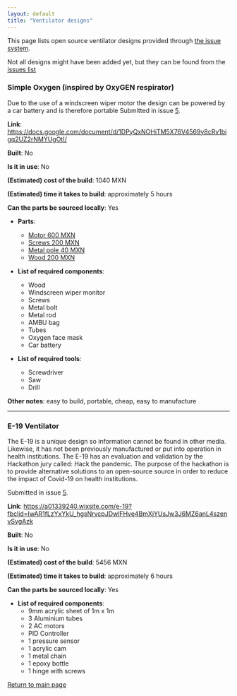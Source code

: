 ```yaml
---
layout: default
title: "Ventilator designs"
---
```


This page lists open source ventilator designs provided through [the issue system](https://github.com/harmittaa/imandst-hackathon-ventilator-docs/issues/3).

Not all designs might have been added yet, but they can be found from the [issues list](https://github.com/harmittaa/imandst-hackathon-ventilator-docs/issues)

### Simple Oxygen (inspired by OxyGEN respirator)
Due to the use of a windscreen wiper motor the design can be powered by a car battery and is therefore portable
Submitted in issue [5](https://github.com/harmittaa/imandst-hackathon-ventilator-docs/issues/5).


__Link__: https://docs.google.com/document/d/1DPyQxNOHiTM5X76V4569y8cRv1bigq2UZ2rNMYUgOtI/

__Built__: No

__Is it in use__: No

__(Estimated) cost of the build__: 1040 MXN

__(Estimated) time it takes to build__: approximately 5 hours

__Can the parts be sourced locally__: Yes

* __Parts__:
    * [Motor 600 MXN](https://www.amazon.com/Windshield-Wrangler-1987-95-227137-56030005/dp/B00VVFLGK6?ref_=s9_apbd_omwf_hd_bw_b140EP&pf_rd_r=RE8YT501W953B9KHEVSE&pf_rd_p=f50709af-ce9f-51ad-abb9-5296e5b1b83e&pf_rd_s=merchandised-search-10&pf_rd_t=BROWSE&pf_rd_i=15730541)
    * [Screws 200 MXN](https://www.alibaba.com/product-detail/stainless-steel-phillips-flat-head-self_62424237666.html?spm=a2700.galleryofferlist.0.0.2d3eff01vL0O18&s=p&bypass=true)
    * [Metal pole 40 MXN](https://www.amazon.de/-/en/dp/B07BTXY2TT/ref=twister_B07BV33RMQ?_encoding=UTF8&psc=1)
    * [Wood 200 MXN](https://www.homedepot.com.mx/materiales-de-construccion/madera-dimensionada/madera-dimensionada-11143-5/madera-1era-msd-1x10x8-439971)

* **List of required components**:
    * Wood
    * Windscreen wiper monitor
    * Screws
    * Metal bolt
    * Metal rod
    * AMBU bag
    * Tubes
    * Oxygen face mask
    * Car battery

* **List of required tools**:
    * Screwdriver
    * Saw
    * Drill

**Other notes**: easy to build, portable, cheap, easy to manufacture

___

### E-19 Ventilator
The E-19 is a unique design so information cannot be found in other media. Likewise, it has not been previously manufactured or put into operation in health institutions. The E-19 has an evaluation and validation by the Hackathon jury called: Hack the pandemic. The purpose of the hackathon is to provide alternative solutions to an open-source source in order to reduce the impact of Covid-19 on health institutions.

Submitted in issue [5](https://github.com/harmittaa/imandst-hackathon-ventilator-docs/issues/7).


__Link__: https://a01339240.wixsite.com/e-19?fbclid=IwAR1fLzYxYkU_hgsNrvcpJDwlFHve4BmXjYUsJw3J6MZ6anL4szenvSygAzk

__Built__: No

__Is it in use__: No

__(Estimated) cost of the build__: 5456 MXN

__(Estimated) time it takes to build__: approximately 6 hours

__Can the parts be sourced locally__: Yes

* **List of required components**:
    * 9mm acrylic sheet of 1m x 1m
    * 3 Aluminium tubes
    * 2 AC motors
    * PID Controller
    * 1 pressure sensor
    * 1 acrylic cam
    * 1 metal chain
    * 1 epoxy bottle
    * 1 hinge with screws

[Return to main page](./)
